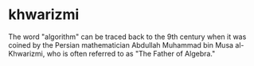 # khwarizmi
The word "algorithm" can be traced back to the 9th century when it was coined by the Persian mathematician Abdullah Muhammad bin Musa al-Khwarizmi, who is often referred to as "The Father of Algebra."
